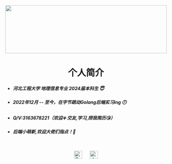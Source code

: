 <div align="center">
<img src="https://rishavanand.github.io/static/images/greetings.gif" align="center" style="width: 100%;height: 150px" />
</div>  
  

# <div align="center">个人简介</div>  
  

- ##### 河北工程大学 地理信息专业 2024届本科生 😇  
  

- ##### 2022年12月 -- 至今，在字节跳动Golang后端实习ing 🕛  
  

- ##### Q/V:3163678221（欢迎➕ 交友,学习,捞我简历😘）  
  

- ##### 后端小萌新,欢迎大佬们指点！🥰  

  
</td></tr></table>  

<br/>  


<div align="center">  
<a href="https://go.dev/" target="_blank"><img style="margin: 10px" src="https://profilinator.rishav.dev/skills-assets/go-original.svg" alt="Go" height="25" /></a>  
<a href="https://www.java.com/" target="_blank"><img style="margin: 10px" src="https://profilinator.rishav.dev/skills-assets/java-original-wordmark.svg" alt="Java" height="25" /></a>  
